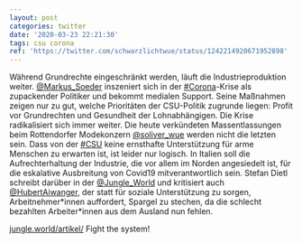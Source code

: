 ```yaml
---
layout: post
categories: twitter
date: '2020-03-23 22:21:30'
tags: csu corona
ref: 'https://twitter.com/schwarzlichtwue/status/1242214920671952898'
---
```

Während Grundrechte eingeschränkt werden, läuft die Industrieproduktion weiter. [@Markus_Soeder](https://twitter.com/Markus_Soeder) inszeniert sich in der [#Corona](/t/corona)-Krise als zupackender Politiker und bekommt medialen Support. Seine Maßnahmen zeigen nur zu gut, welche Prioritäten   der CSU-Politik zugrunde liegen: Profit vor Grundrechten und Gesundheit der Lohnabhängigen.
Die Krise radikalisiert sich immer weiter. Die heute verkündeten Massentlassungen beim Rottendorfer Modekonzern [@soliver_wue](https://twitter.com/soliver_wue) werden nicht die letzten sein. Dass von der [#CSU](/t/csu) keine ernsthafte Unterstützung für arme Menschen zu erwarten ist, ist leider nur logisch.
In Italien soll die Aufrechterhaltung der Industrie, die vor allem im Norden angesiedelt ist, für die eskalative Ausbreitung von Covid19 mitverantwortlich sein.
Stefan Dietl schreibt darüber in der [@Jungle_World](https://twitter.com/Jungle_World) und kritisiert auch [@HubertAiwanger](https://twitter.com/HubertAiwanger), der statt für soziale Unterstützung zu sorgen, Arbeitnehmer\*innen auffordert, Spargel zu stechen, da die schlecht bezahlten Arbeiter\*innen aus dem Ausland nun fehlen.

[jungle.world/artikel/](https://jungle.world/artikel//spargelstechen-statt-lohnfortzahlung)
Fight the system!